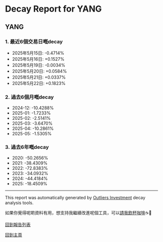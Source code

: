 # Decay Report for YANG

## YANG

### 1. 最近6個交易日嘅decay

- 2025年5月15日: -0.4714%
- 2025年5月16日: +0.1527%
- 2025年5月19日: -0.0034%
- 2025年5月20日: +0.0584%
- 2025年5月21日: +0.0337%
- 2025年5月22日: +0.1823%

### 2. 過去6個月嘅decay

- 2024-12: -10.4288%
- 2025-01: -1.7233%
- 2025-02: -2.5141%
- 2025-03: -3.6470%
- 2025-04: -10.2861%
- 2025-05: -1.5305%

### 3. 過去6年嘅decay

- 2020: -50.2656%
- 2021: -38.4309%
- 2022: -72.8383%
- 2023: -34.0932%
- 2024: -44.4184%
- 2025: -18.4509%

------------------------------
This report was automatically generated by [Outliers Investment](https://outliersecon.github.io/Outliers-Investment/) decay analysis tools.

如果你覺得呢啲資料有用，想支持我繼續改進呢個工具，可以[請我飲杯咖啡](https://buymeacoffee.com/outliersecon)☕🙏

[回到報告列表](https://outliersecon.github.io/Outliers-Investment/reports/reports_public)

[回到主頁](https://outliersecon.github.io/Outliers-Investment/)
